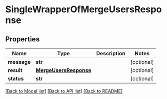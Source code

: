 # SingleWrapperOfMergeUsersResponse

## Properties
Name | Type | Description | Notes
------------ | ------------- | ------------- | -------------
**message** | **str** |  | [optional] 
**result** | [**MergeUsersResponse**](MergeUsersResponse.md) |  | [optional] 
**status** | **str** |  | [optional] 

[[Back to Model list]](../README.md#documentation-for-models) [[Back to API list]](../README.md#documentation-for-api-endpoints) [[Back to README]](../README.md)

